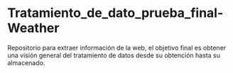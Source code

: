 # Tratamiento_de_dato_prueba_final-Weather
Repositorio para extraer información de la web, el objetivo final es obtener una visión general del tratamiento de datos desde su obtención hasta su almacenado.
